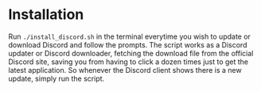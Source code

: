 # Installation

Run `./install_discord.sh` in the terminal everytime you wish to update or download Discord and follow the prompts. The script works as a Discord updater or Discord downloader, fetching the download file from the official Discord site, saving you from having to click a dozen times just to get the latest application. So whenever the Discord client shows there is a new update, simply run the script.
